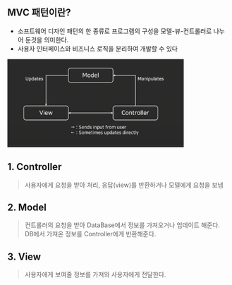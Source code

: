 ## MVC 패턴이란?
- 소프트웨어 디자인 패턴의 한 종류로 프로그램의 구성을 모델-뷰-컨트롤러로 나누어 둔것을 의미한다.
- 사용자 인터페이스와 비즈니스 로직을 분리하여 개발할 수 있다

<img src="./Image/Mvcpattern_01.png" width="400" height="200"/>

## 1. Controller
> 사용자에게 요청을 받아 처리, 응답(view)를 반환하거나 모델에게 요청을 보냄

## 2. Model
> 컨트롤러의 요청을 받아 DataBase에서 정보를 가져오거나 업데이트 해준다.<br/>
> DB에서 가져온 정보를 Controller에게 반환해준다.

## 3. View
> 사용자에게 보여줄 정보를 가져와 사용자에게 전달한다.
